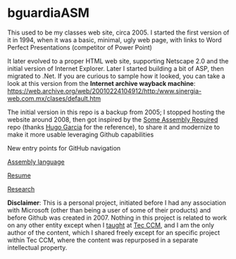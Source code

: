 # bguardiaASM

This used to be my classes web site, circa 2005. I started the first version of it in 1994, when it was a basic, minimal, ugly web page, with links to Word Perfect Presentations (competitor of Power Point)

It later evolved to a proper HTML web site, supporting Netscape 2.0 and the initial version of Internet Explorer. Later I started building a bit of ASP, then migrated to .Net. If you are curious to sample how it looked, you can take a look at this version from the **Internet archive wayback machine**: https://web.archive.org/web/20010224104912/http:/www.sinergia-web.com.mx/clases/default.htm

The initial version in this repo is a backup from 2005; I stopped hosting the website around 2008, then got inspired by the [Some Assembly Required](https://github.com/hackclub/some-assembly-required) repo (thanks [Hugo Garcia](https://github.com/orgs/socialrewind/people/HugoGaMo) for the reference), to share it and modernize to make it more usable leveraging Github capabilities

New entry points for GitHub navigation

[Assembly language](Asm/Readme.md)

[Resume](Resume/Resume2022.md)

[Research](Investigacion/default.md)

**Disclaimer**: This is a personal project, initiated before I had any association with Microsoft (other than being a user of some of their products) and before Github was created in 2007.
Nothing in this project is related to work on any other entity except when I [taught](https://web.archive.org/web/19980425113543/http:/anubis.ccm.itesm.mx/htdocs/profesores.html) at [Tec CCM](https://tec.mx/en/ciudad-de-mexico-campus), and I am the only author of the content, which I shared freely except for an specific project within Tec CCM, where the content was repurposed in a separate intellectual property.